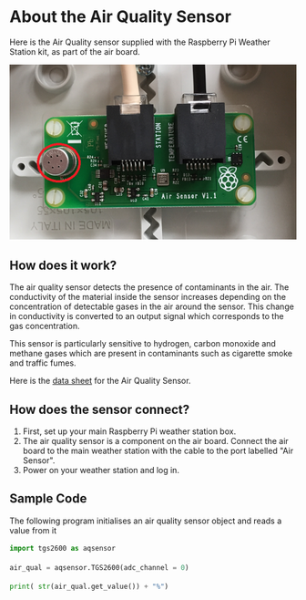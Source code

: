 # About the Air Quality Sensor

Here is the Air Quality sensor supplied with the Raspberry Pi Weather Station kit, as part of the air board.

![Air Quality Sensor](images/air_quality_sensor.png)

## How does it work?

The air quality sensor detects the presence of contaminants in the air. The conductivity of the material inside the sensor increases depending on the concentration of detectable gases in the air around the sensor. This change in conductivity is converted to an output signal which corresponds to the gas concentration.

This sensor is particularly sensitive to hydrogen, carbon monoxide and methane gases which are present in contaminants such as cigarette smoke and traffic fumes.

Here is the [data sheet](http://www.figarosensor.com/products/2600pdf.pdf) for the Air Quality Sensor.

## How does the sensor connect?

1. First, set up your main Raspberry Pi weather station box.
1. The air quality sensor is a component on the air board. Connect the air board to the main weather station with the cable to the port labelled "Air Sensor".
1. Power on your weather station and log in.


## Sample Code

The following program initialises an air quality sensor object and reads a value from it

```python
import tgs2600 as aqsensor

air_qual = aqsensor.TGS2600(adc_channel = 0)

print( str(air_qual.get_value()) + "%")
```

